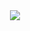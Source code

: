 
<div align="center">
  <img src="https://icon-icons.com/icons2/2415/PNG/128/csharp_original_logo_icon_146578.png">
</div>  


